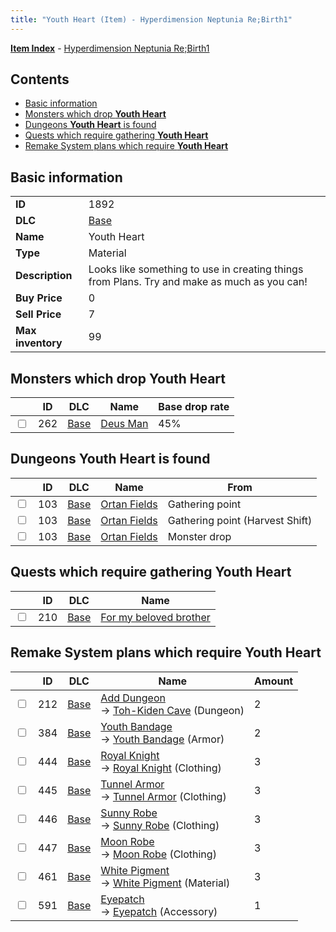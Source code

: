 ```yaml
---
title: "Youth Heart (Item) - Hyperdimension Neptunia Re;Birth1"
---
```


[**Item Index**](/neptunia/rb1/item/index.html) - [Hyperdimension Neptunia Re;Birth1](/neptunia/rb1)

## Contents

- [Basic information](#basic-information)
- [Monsters which drop **Youth Heart**](#monsters-which-drop-youth-heart)
- [Dungeons **Youth Heart** is found](#dungeons-youth-heart-is-found)
- [Quests which require gathering **Youth Heart**](#quests-which-require-gathering-youth-heart)
- [Remake System plans which require **Youth Heart**](#remake-system-plans-which-require-youth-heart)

## Basic information

|   |   |
| -- | -- |
| **ID** | 1892 |
| **DLC** | [Base](/neptunia/rb1/dlc/1-base.html) |
| **Name** | Youth Heart |
| **Type** | Material |
| **Description** | Looks like something to use in creating things from Plans. Try and make as much as you can! |
| **Buy Price** | 0 |
| **Sell Price** | 7 |
| **Max inventory** | 99 |

## Monsters which drop **Youth Heart**

|    | ID | DLC | Name | Base drop rate |
| -- | -- | --- | ---- | -------------- |
| <input type="checkbox" id="rb1-monster-1-262" class="trackbox" /> | 262 | [Base](/neptunia/rb1/dlc/1-base.html) | [Deus Man](/neptunia/rb1/monster/1-262-deus-man.html) | 45% |

## Dungeons **Youth Heart** is found

|    | ID | DLC | Name | From |
| -- | -- | --- | ---- | ---- |
| <input type="checkbox" id="rb1-dungeon-1-103" class="trackbox" /> | 103 | [Base](/neptunia/rb1/dlc/1-base.html) | [Ortan Fields](/neptunia/rb1/dungeon/1-103-ortan-fields.html) | Gathering point |
| <input type="checkbox" id="rb1-dungeon-1-103" class="trackbox" /> | 103 | [Base](/neptunia/rb1/dlc/1-base.html) | [Ortan Fields](/neptunia/rb1/dungeon/1-103-ortan-fields.html) | Gathering point (Harvest Shift) |
| <input type="checkbox" id="rb1-dungeon-1-103" class="trackbox" /> | 103 | [Base](/neptunia/rb1/dlc/1-base.html) | [Ortan Fields](/neptunia/rb1/dungeon/1-103-ortan-fields.html) | Monster drop |

## Quests which require gathering **Youth Heart**

|    | ID | DLC | Name |
| -- | -- | --- | ---- |
| <input type="checkbox" id="rb1-quest-1-210" class="trackbox" /> | 210 | [Base](/neptunia/rb1/dlc/1-base.html) | [For my beloved brother](/neptunia/rb1/quest/1-210-for-my-beloved-brother.html) |

## Remake System plans which require **Youth Heart**

|    | ID | DLC | Name | Amount |
| -- | -- | --- | ---- | ------ |
| <input type="checkbox" id="rb1-remake-1-212" class="trackbox" /> | 212 | [Base](/neptunia/rb1/dlc/1-base.html) | [Add Dungeon](/neptunia/rb1/remake/1-212-add-dungeon.html)<br />→ [Toh-Kiden Cave](/neptunia/rb1/dungeon/1-104-toh-kiden-cave.html) (Dungeon) | 2 |
| <input type="checkbox" id="rb1-remake-1-384" class="trackbox" /> | 384 | [Base](/neptunia/rb1/dlc/1-base.html) | [Youth Bandage](/neptunia/rb1/remake/1-384-youth-bandage.html)<br />→ [Youth Bandage](/neptunia/rb1/item/1-2515-youth-bandage.html) (Armor) | 2 |
| <input type="checkbox" id="rb1-remake-1-444" class="trackbox" /> | 444 | [Base](/neptunia/rb1/dlc/1-base.html) | [Royal Knight](/neptunia/rb1/remake/1-444-royal-knight.html)<br />→ [Royal Knight](/neptunia/rb1/item/1-2871-royal-knight.html) (Clothing) | 3 |
| <input type="checkbox" id="rb1-remake-1-445" class="trackbox" /> | 445 | [Base](/neptunia/rb1/dlc/1-base.html) | [Tunnel Armor](/neptunia/rb1/remake/1-445-tunnel-armor.html)<br />→ [Tunnel Armor](/neptunia/rb1/item/1-2887-tunnel-armor.html) (Clothing) | 3 |
| <input type="checkbox" id="rb1-remake-1-446" class="trackbox" /> | 446 | [Base](/neptunia/rb1/dlc/1-base.html) | [Sunny Robe](/neptunia/rb1/remake/1-446-sunny-robe.html)<br />→ [Sunny Robe](/neptunia/rb1/item/1-2895-sunny-robe.html) (Clothing) | 3 |
| <input type="checkbox" id="rb1-remake-1-447" class="trackbox" /> | 447 | [Base](/neptunia/rb1/dlc/1-base.html) | [Moon Robe](/neptunia/rb1/remake/1-447-moon-robe.html)<br />→ [Moon Robe](/neptunia/rb1/item/1-2903-moon-robe.html) (Clothing) | 3 |
| <input type="checkbox" id="rb1-remake-1-461" class="trackbox" /> | 461 | [Base](/neptunia/rb1/dlc/1-base.html) | [White Pigment](/neptunia/rb1/remake/1-461-white-pigment.html)<br />→ [White Pigment](/neptunia/rb1/item/1-1940-white-pigment.html) (Material) | 3 |
| <input type="checkbox" id="rb1-remake-1-591" class="trackbox" /> | 591 | [Base](/neptunia/rb1/dlc/1-base.html) | [Eyepatch](/neptunia/rb1/remake/1-591-eyepatch.html)<br />→ [Eyepatch](/neptunia/rb1/item/1-3177-eyepatch.html) (Accessory) | 1 |